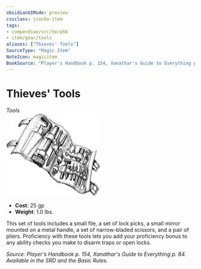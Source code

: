 ```yaml
---
obsidianUIMode: preview
cssclass: json5e-item
tags:
- compendium/src/5e/phb
- item/gear/tools
aliases: ["Thieves' Tools"]
SourceType: "Magic Item"
NoteIcon: magicitem
BookSource: "Player's Handbook p. 154, Xanathar's Guide to Everything p. 84. Available in the SRD and the Basic Rules."
---
```

# Thieves' Tools
*Tools*  
![](https://raw.githubusercontent.com/5etools-mirror-2/5etools-img/main/items/PHB/Thieves%27%20Tools.webp#right)  

- **Cost**: 25 gp
- **Weight**: 1.0 lbs.

This set of tools includes a small file, a set of lock picks, a small mirror mounted on a metal handle, a set of narrow-bladed scissors, and a pair of pliers. Proficiency with these tools lets you add your proficiency bonus to any ability checks you make to disarm traps or open locks.

*Source: Player's Handbook p. 154, Xanathar's Guide to Everything p. 84. Available in the SRD and the Basic Rules.*